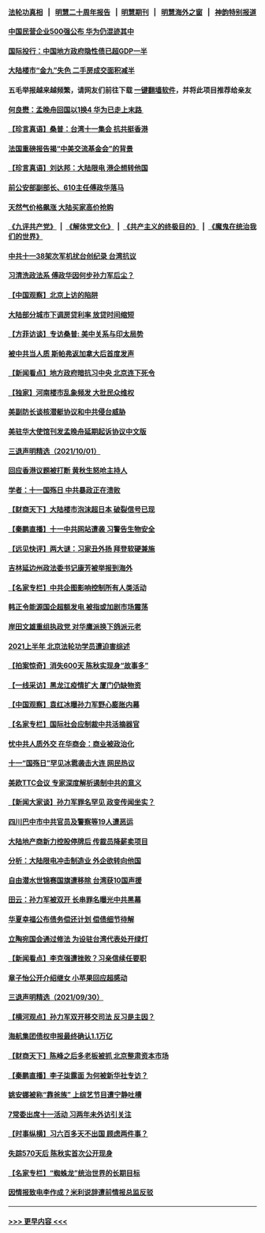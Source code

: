 #### [法轮功真相](https://github.com/gfw-breaker/truth/blob/master/README.md?t=0) &nbsp;&nbsp;|&nbsp;&nbsp; [明慧二十周年报告](https://github.com/gfw-breaker/mh-reports/blob/master/README.md?t=0) &nbsp;&nbsp;|&nbsp;&nbsp;[明慧期刊](https://github.com/gfw-breaker/mh-qikan) &nbsp;&nbsp;|&nbsp;&nbsp; [明慧海外之窗](https://github.com/gfw-breaker/mh-news/blob/master/README.md?t=0) &nbsp;&nbsp;|&nbsp;&nbsp; [神韵特别报道](https://github.com/gfw-breaker/mh-news/blob/master/shenyun.md?t=0)
#### [中国民营企业500强公布 华为仍混迹其中](../pages/nsc413/n13275839.md?t=10022201) 
#### [国际投行：中国地方政府隐性债已超GDP一半](../pages/nsc413/n13276230.md?t=10022201) 
#### [大陆楼市“金九”失色 二手房成交面积减半](../pages/nsc413/n13276183.md?t=10022201) 
#### 五毛举报越来越频繁，请网友们前往下载 [一键翻墙软件](https://github.com/gfw-breaker/ssr-accounts)，并将此项目推荐给亲友
#### [何良懋：孟晚舟回国以1换4 华为已走上末路 ](../pages/nsc413/n13276045.md?t=10022201) 
#### [【珍言真语】桑普：台湾十一集会 抗共挺香港](../pages/nsc413/n13276053.md?t=10022201) 
#### [法国重磅报告揭“中美交流基金会”的背景](../pages/nsc413/n13270925.md?t=10022201) 
#### [【珍言真语】刘达邦：大陆限电 港企想转他国](../pages/nsc413/n13275614.md?t=10022201) 
#### [前公安部副部长、610主任傅政华落马](../pages/nsc413/n13275602.md?t=10022201) 
#### [天然气价格飙涨 大陆买家高价抢购](../pages/nsc413/n13275960.md?t=10022201) 
#### [《九评共产党》](https://github.com/begood0513/9ping.md/blob/master/README.md) &nbsp;|&nbsp; [《解体党文化》](../../../../jtdwh.md/blob/master/README.md)  &nbsp;|&nbsp; [《共产主义的终极目的》](../../../../gczydzjmd.md/blob/master/README.md) &nbsp;|&nbsp; [《魔鬼在统治我们的世界》](../../../../mgztzwmdsj.md/blob/master/README.md) 
#### [中共十一38架次军机扰台创纪录 台湾抗议](../pages/nsc413/n13275695.md?t=10022201) 
#### [习清洗政法系 傅政华因何步孙力军后尘？](../pages/nsc413/n13275876.md?t=10022201) 
#### [【中国观察】北京上访的陷阱](../pages/nsc413/n13275694.md?t=10022201) 
#### [大陆部分城市下调房贷利率 放贷时间缩短](../pages/nsc413/n13275424.md?t=10022201) 
#### [【方菲访谈】专访桑普: 美中关系与印太局势](../pages/nsc413/n13275473.md?t=10022201) 
#### [被中共当人质 斯帕弗返加拿大后首度发声](../pages/nsc413/n13275665.md?t=10022201) 
#### [【新闻看点】地方政府暗抗习中央 北京连下死令](../pages/nsc413/n13275224.md?t=10022201) 
#### [【独家】河南楼市乱象频发 大批民众维权](../pages/nsc413/n13270186.md?t=10022201) 
#### [美副防长谈核潜艇协议和中共侵台威胁](../pages/nsc413/n13275534.md?t=10022201) 
#### [美驻华大使馆刊发孟晚舟延期起诉协议中文版](../pages/nsc413/n13275152.md?t=10022201) 
#### [三退声明精选（2021/10/01）](../pages/nsc413/n13275501.md?t=10022201) 
#### [回应香港议题被打断 黄秋生怒呛主持人](../pages/nsc413/n13275017.md?t=10022201) 
#### [学者：十一国殇日 中共暴政正在溃败](../pages/nsc413/n13274803.md?t=10022201) 
#### [【财商天下】大陆楼市泡沫超日本 破裂信号已现](../pages/nsc413/n13274848.md?t=10022201) 
#### [【秦鹏直播】十一中共网站遭袭 习警告生物安全](../pages/nsc413/n13275261.md?t=10022201) 
#### [【远见快评】两大谜：习家丑外扬 拜登软硬兼施](../pages/nsc413/n13275249.md?t=10022201) 
#### [吉林延边州政法委书记康芳被举报到海外](../pages/nsc413/n13274896.md?t=10022201) 
#### [【名家专栏】中共企图影响控制所有人类活动](../pages/nsc413/n13274449.md?t=10022201) 
#### [韩正令能源国企超额发电 被指或加剧市场震荡](../pages/nsc413/n13275050.md?t=10022201) 
#### [岸田文雄重组执政党 对华鹰派换下鸽派元老](../pages/nsc413/n13275057.md?t=10022201) 
#### [2021上半年 北京法轮功学员遭迫害综述](../pages/nsc413/n13274200.md?t=10022201) 
#### [【拍案惊奇】消失600天 陈秋实现身“故事多”](../pages/nsc413/n13273289.md?t=10022201) 
#### [【一线采访】黑龙江疫情扩大 厦门仍缺物资](../pages/nsc413/n13274101.md?t=10022201) 
#### [【中国观察】袁红冰曝孙力军野心膨胀内幕](../pages/nsc413/n13273769.md?t=10022201) 
#### [【名家专栏】国际社会应制裁中共活摘器官](../pages/nsc413/n13274393.md?t=10022201) 
#### [忧中共人质外交 在华商会：商业被政治化](../pages/nsc413/n13274724.md?t=10022201) 
#### [十一“国殇日”罕见冰雹袭击大连 网民热议](../pages/nsc413/n13274126.md?t=10022201) 
#### [美欧TTC会议 专家深度解析遏制中共的意义](../pages/nsc413/n13273475.md?t=10022201) 
#### [【新闻大家谈】孙力军罪名罕见 政变传闻坐实？](../pages/nsc413/n13274209.md?t=10022201) 
#### [四川巴中市中共官员及警察等19人遭恶运](../pages/nsc413/n13272220.md?t=10022201) 
#### [大陆地产商新力控股停牌后 传裁员降薪卖项目](../pages/nsc413/n13273440.md?t=10022201) 
#### [分析：大陆限电冲击制造业 外企欲转向他国](../pages/nsc413/n13273504.md?t=10022201) 
#### [自由潜水世锦赛国旗遭移除 台湾获10国声援](../pages/nsc413/n13273510.md?t=10022201) 
#### [田云：孙力军被双开 长串罪名曝光中共黑幕](../pages/nsc413/n13273129.md?t=10022201) 
#### [华夏幸福公布债务偿还计划 偿债细节待解](../pages/nsc413/n13273168.md?t=10022201) 
#### [立陶宛国会通过修法 为设驻台湾代表处开绿灯](../pages/nsc413/n13271940.md?t=10022201) 
#### [【新闻看点】李克强遭挫败？习亲信续任要职](../pages/nsc413/n13272690.md?t=10022201) 
#### [章子怡公开介绍继女 小苹果回应超感动](../pages/nsc413/n13272876.md?t=10022201) 
#### [三退声明精选（2021/09/30）](../pages/nsc413/n13272904.md?t=10022201) 
#### [【横河观点】孙力军双开移交司法 反习是主因？](../pages/nsc413/n13272778.md?t=10022201) 
#### [海航集团债权申报最终确认1.1万亿](../pages/nsc413/n13272771.md?t=10022201) 
#### [【财商天下】陈峰之后多老板被抓 北京整肃资本市场](../pages/nsc413/n13272095.md?t=10022201) 
#### [【秦鹏直播】李子柒露面 为何被新华社专访？](../pages/nsc413/n13272670.md?t=10022201) 
#### [姚安娜被称“靠爸族” 上综艺节目遭宁静吐槽](../pages/nsc413/n13272475.md?t=10022201) 
#### [7常委出席十一活动 习两年未外访引关注](../pages/nsc413/n13272009.md?t=10022201) 
#### [【时事纵横】习六百多天不出国 顾虑两件事？](../pages/nsc413/n13272711.md?t=10022201) 
#### [失踪570天后 陈秋实首次公开现身](../pages/nsc413/n13272630.md?t=10022201) 
#### [【名家专栏】“蜘蛛龙”统治世界的长期目标](../pages/nsc413/n13271843.md?t=10022201) 
#### [因情报致电李作成？米利说辞遭前情报总监反驳](../pages/nsc413/n13272429.md?t=10022201) 

----
#### [ >>> 更早内容 <<< ](../indexes/nsc413-earlier.md)
